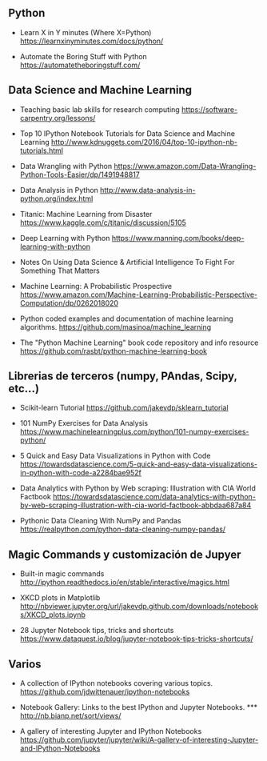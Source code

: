 ## Python

- Learn X in Y minutes (Where X=Python) <https://learnxinyminutes.com/docs/python/>

- Automate the Boring Stuff with Python <https://automatetheboringstuff.com/>

## Data Science and Machine Learning

- Teaching basic lab skills for research computing <https://software-carpentry.org/lessons/>

- Top 10 IPython Notebook Tutorials for Data Science and Machine Learning
    <http://www.kdnuggets.com/2016/04/top-10-ipython-nb-tutorials.html>

- Data Wrangling with Python <https://www.amazon.com/Data-Wrangling-Python-Tools-Easier/dp/1491948817>

- Data Analysis in Python <http://www.data-analysis-in-python.org/index.html>

- Titanic: Machine Learning from Disaster <https://www.kaggle.com/c/titanic/discussion/5105>

- Deep Learning with Python <https://www.manning.com/books/deep-learning-with-python>

- Notes On Using Data Science & Artificial Intelligence To Fight For Something That Matters

- Machine Learning: A Probabilistic Prospective <https://www.amazon.com/Machine-Learning-Probabilistic-Perspective-Computation/dp/0262018020>

- Python coded examples and documentation of machine learning algorithms. 
    <https://github.com/masinoa/machine_learning>

- The "Python Machine Learning" book code repository and info resource 
    <https://github.com/rasbt/python-machine-learning-book>

## Librerias de terceros (numpy, PAndas, Scipy, etc...)

- Scikit-learn Tutorial
    <https://github.com/jakevdp/sklearn_tutorial>

- 101 NumPy Exercises for Data Analysis <https://www.machinelearningplus.com/python/101-numpy-exercises-python/>

- 5 Quick and Easy Data Visualizations in Python with Code <https://towardsdatascience.com/5-quick-and-easy-data-visualizations-in-python-with-code-a2284bae952f>

- Data Analytics with Python by Web scraping: Illustration with CIA World Factbook <https://towardsdatascience.com/data-analytics-with-python-by-web-scraping-illustration-with-cia-world-factbook-abbdaa687a84>

- Pythonic Data Cleaning With NumPy and Pandas <https://realpython.com/python-data-cleaning-numpy-pandas/>

## Magic Commands y customización de Jupyer

- Built-in magic commands
    <http://ipython.readthedocs.io/en/stable/interactive/magics.html>

- XKCD plots in Matplotlib
    <http://nbviewer.jupyter.org/url/jakevdp.github.com/downloads/notebooks/XKCD_plots.ipynb>

- 28 Jupyter Notebook tips, tricks and shortcuts
    https://www.dataquest.io/blog/jupyter-notebook-tips-tricks-shortcuts/

## Varios

- A collection of IPython notebooks covering various topics.
    <https://github.com/jdwittenauer/ipython-notebooks>

- Notebook Gallery: Links to the best IPython and Jupyter Notebooks. ***
    <http://nb.bianp.net/sort/views/>

- A gallery of interesting Jupyter and IPython Notebooks
    <https://github.com/jupyter/jupyter/wiki/A-gallery-of-interesting-Jupyter-and-IPython-Notebooks>


